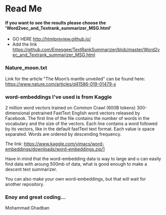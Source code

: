 # Read Me

#### If you want to see the results please choose the 'Word2vec_and_Textrank_summarizer_MSG.html'
- GO HERE http://htmlpreview.github.io/
- Add the link https://github.com/Emesgee/TextRankSummarizer/blob/master/Word2vec_and_Textrank_summarizer_MSG.html

### Nature_moon.txt
Link for the article "The Moon’s mantle unveiled" can be found here: https://www.nature.com/articles/d41586-019-01479-x


### word-embeddings I've used is from Kaggle
2 million word vectors trained on Common Crawl (600B tokens)
300-dimensional pretrained FastText English word vectors released by Facebook.
The first line of the file contains the number of words in the vocabulary and the size of the vectors. 
Each line contains a word followed by its vectors, like in the default fastText text format.
Each value is space separated. Words are ordered by descending frequency.

The link: https://www.kaggle.com/yimacs/word-embeddings/downloads/word-embeddings.zip/1

Have in mind that the word-embedding data is way to large and u can easily find data with aroung 500mb of data, what is good enough
to make a descent text summarizer.

You can also make your own word-embeddings, but that will wait for another repository.

### Enoy and great coding...


Mohammad Ghadban

